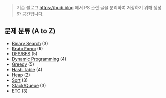 > 기존 블로그 https://hudi.blog 에서 PS 관련 글을 분리하여 저장하기 위해 생성한 공간입니다.

## 문제 분류 (A to Z)

- [Binary Search](https://github.com/devHudi/problem-solving/tree/master/binary-search) (3)
- [Brute Force](https://github.com/devHudi/problem-solving/tree/master/brute-force) (5)
- [DFS/BFS](https://github.com/devHudi/problem-solving/tree/master/dfs-bfs) (5)
- [Dynamic Programming](https://github.com/devHudi/problem-solving/tree/master/dynamic-programming) (4)
- [Greedy](https://github.com/devHudi/problem-solving/tree/master/greedy) (5)
- [Hash Table](https://github.com/devHudi/problem-solving/tree/master/hash-table) (4)
- [Heap](https://github.com/devHudi/problem-solving/tree/master/heap) (2)
- [Sort](https://github.com/devHudi/problem-solving/tree/master/sort) (3)
- [Stack/Queue](https://github.com/devHudi/problem-solving/tree/master/stack-queue) (3)
- [ETC](https://github.com/devHudi/problem-solving/tree/master/etc) (3)

